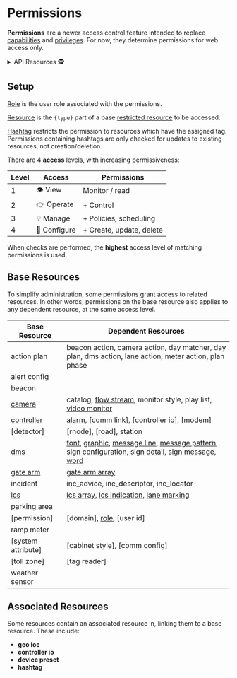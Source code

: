 # Permissions

**Permissions** are a newer access control feature intended to replace
[capabilities] and [privileges].  For now, they determine permissions for web
access only.

<details>
<summary>API Resources 🕵️ </summary>

* `iris/api/permission`
* `iris/api/permission/{id}`
* `iris/api/access`

| Access       | Primary                               |
|--------------|---------------------------------------|
| 👁️  View      | id                                    |
| 🔧 Configure | role, resource\_n, hashtag, access\_n |

</details>

## Setup

[Role] is the user role associated with the permissions.

[Resource] is the `{type}` part of a base [restricted resource] to be accessed.

[Hashtag] restricts the permission to resources which have the assigned tag.
Permissions containing hashtags are only checked for updates to existing
resources, not creation/deletion.

There are 4 **access** levels, with increasing permissiveness:

| Level | Access       | Permissions              |
|-------|--------------|--------------------------|
|     1 | 👁️  View      | Monitor / read           |
|     2 | 👉 Operate   | + Control                |
|     3 | 💡 Manage    | + Policies, scheduling   |
|     4 | 🔧 Configure | + Create, update, delete |

When checks are performed, the **highest** access level of matching permissions
is used.

## Base Resources

To simplify administration, some permissions grant access to related resources.
In other words, permissions on the base resource also applies to any dependent
resource, at the same access level.

| Base Resource      | Dependent Resources                            |
|--------------------|------------------------------------------------|
| action plan        | beacon action, camera action, day matcher, day plan, dms action, lane action, meter action, plan phase |
| alert config       |                                                |
| beacon             |                                                |
| [camera]           | catalog, [flow stream], monitor style, play list, [video monitor] |
| [controller]       | [alarm], [comm link], [controller io], [modem] |
| [detector]         | [rnode], [road], station                       |
| [dms]              | [font], [graphic], [message line], [message pattern], [sign configuration], [sign detail], [sign message], [word] |
| [gate arm]         | [gate arm array]                               |
| incident           | inc_advice, inc_descriptor, inc_locator        |
| [lcs]              | [lcs array], [lcs indication], [lane marking]  |
| parking area       |                                                |
| [permission]       | [domain], [role], [user id]                    |
| ramp meter         |                                                |
| [system attribute] | [cabinet style], [comm config]                 |
| [toll zone]        | [tag reader]                                   |
| weather sensor     |                                                |

## Associated Resources

Some resources contain an associated resource_n, linking them to a base resource.
These include:

* __geo loc__
* __controller io__
* __device preset__
* __hashtag__


[alarm]: alarms.html
[camera]: cameras.html
[capabilities]: user_roles.html#capabilities
[controller]: controllers.html
[dms]: dms.html
[flow stream]: flow_streams.html
[font]: fonts.html
[gate arm]: gate_arms.html
[gate arm array]: gate_arms.html#arrays
[geo loc]: geo_loc.html
[graphic]: graphics.html
[hashtag]: hashtags.html
[lane marking]: lcs.html#lane-markings
[lcs]: lcs.html
[lcs array]: lcs.html#arrays
[lcs indication]: lcs.html#indications
[message line]: message_patterns.html#message-lines
[message pattern]: message_patterns.html
[privileges]: user_roles.html#privileges
[resource]: rest_api.html#resource-types
[restricted resource]: rest_api.html#restricted-resources-codeirisapicode
[role]: user_roles.html#roles
[sign configuration]: sign_configuration.html
[sign detail]: sign_configuration.html#sign-details
[sign message]: sign_message.html
[video monitor]: video.html
[word]: words.html
